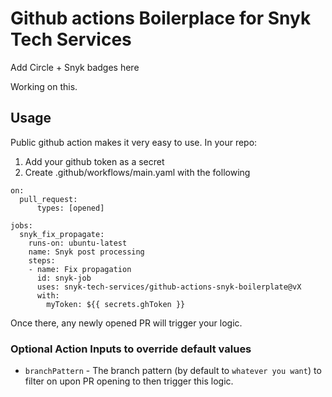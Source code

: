 # Github actions Boilerplace for Snyk Tech Services

Add Circle + Snyk badges here

Working on this.

## Usage

Public github action makes it very easy to use. 
In your repo:
1. Add your github token as a secret
2. Create .github/workflows/main.yaml with the following

```
on: 
  pull_request:
      types: [opened]

jobs:
  snyk_fix_propagate:
    runs-on: ubuntu-latest
    name: Snyk post processing
    steps:
    - name: Fix propagation
      id: snyk-job
      uses: snyk-tech-services/github-actions-snyk-boilerplate@vX
      with:
        myToken: ${{ secrets.ghToken }}
```
        

Once there, any newly opened PR will trigger your logic.

### Optional Action Inputs to override default values
- `branchPattern` - The branch pattern (by default to `whatever you want`) to filter on upon PR opening to then trigger this logic.